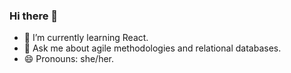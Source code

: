 ### Hi there 👋

- 🌱 I’m currently learning React. 
- 💬 Ask me about agile methodologies and relational databases.
- 😄 Pronouns: she/her.
